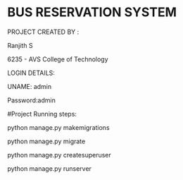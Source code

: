 # BUS RESERVATION SYSTEM

PROJECT CREATED BY : 

Ranjith S

6235 - AVS College of Technology


LOGIN DETAILS:

UNAME: admin

Password:admin

#Project Running steps:

python manage.py makemigrations

python manage.py migrate

python manage.py createsuperuser

python manage.py runserver
